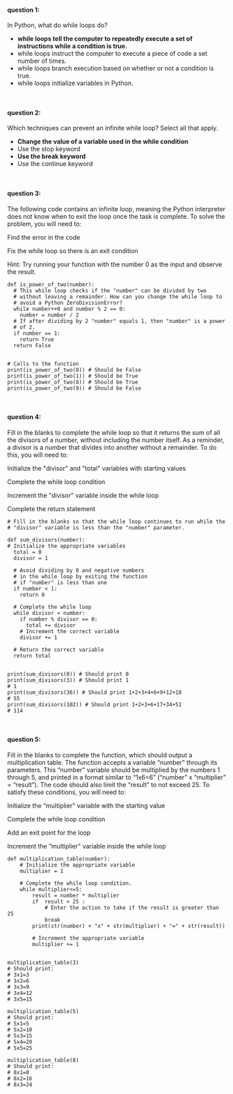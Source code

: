 

#### question 1:
 In Python, what do while loops do?
 
 - **while loops tell the computer to repeatedly execute a set of instructions while a condition is true.**  
 - while loops instruct the computer to execute a piece of code a set number of times.
 - while loops branch execution based on whether or not a condition is true. 
 - while loops initialize variables in Python.

<br>

#### question 2:
Which techniques can prevent an infinite while loop? Select all that apply. 

- **Change the value of a variable used in the while condition**
- Use the stop keyword
- **Use the break keyword**
- Use the continue keyword

<br>

#### question 3:
The following code contains an infinite loop, meaning the Python interpreter does not know when to exit the loop once the task is complete. To solve the problem, you will need to:  

Find the error in the code

Fix the while loop so there is an exit condition

Hint: Try running your function with the number 0 as the input and observe the result. 

```
def is_power_of_two(number):
  # This while loop checks if the "number" can be divided by two
  # without leaving a remainder. How can you change the while loop to
  # avoid a Python ZeroDivisionError?
  while number++0 and number % 2 == 0:
    number = number / 2
  # If after dividing by 2 "number" equals 1, then "number" is a power
  # of 2.
  if number == 1:
    return True
  return False
  

# Calls to the function
print(is_power_of_two(0)) # Should be False
print(is_power_of_two(1)) # Should be True
print(is_power_of_two(8)) # Should be True
print(is_power_of_two(9)) # Should be False
```

<br>

#### question 4:
Fill in the blanks to complete the while loop so that it returns the sum of all the divisors of a number, without including the number itself. As a reminder, a divisor is a number that divides into another without a remainder. To do this, you will need to:

Initialize the "divisor" and "total" variables with starting values

Complete the while loop condition

Increment the "divisor" variable inside the while loop

Complete the return statement

```
# Fill in the blanks so that the while loop continues to run while the
# "divisor" variable is less than the "number" parameter.

def sum_divisors(number):
# Initialize the appropriate variables
  total = 0
  divisor = 1

  # Avoid dividing by 0 and negative numbers 
  # in the while loop by exiting the function
  # if "number" is less than one
  if number < 1:
    return 0 

  # Complete the while loop
  while divisor < number:
    if number % divisor == 0:
      total += divisor
    # Increment the correct variable
    divisor += 1

  # Return the correct variable 
  return total


print(sum_divisors(0)) # Should print 0
print(sum_divisors(3)) # Should print 1
# 1
print(sum_divisors(36)) # Should print 1+2+3+4+6+9+12+18
# 55
print(sum_divisors(102)) # Should print 1+2+3+6+17+34+51
# 114

```

<br>

#### question 5:
Fill in the blanks to complete the function, which should output a multiplication table. The function accepts a variable “number” through its parameters. This “number” variable should be multiplied by the numbers 1 through 5, and printed in a format similar to “1x6=6” (“number” x “multiplier” = “result”). The code should also limit the “result” to not exceed 25. To satisfy these conditions, you will need to:

Initialize the “multiplier" variable with the starting value

Complete the while loop condition

Add an exit point for the loop

Increment the “multiplier" variable inside the while loop

```
def multiplication_table(number):
    # Initialize the appropriate variable
    multiplier = 1

    # Complete the while loop condition.
    while multiplier<=5:
        result = number * multiplier 
        if  result > 25 :
            # Enter the action to take if the result is greater than 25
            break
        print(str(number) + "x" + str(multiplier) + "=" + str(result))
        
        # Increment the appropriate variable
        multiplier += 1


multiplication_table(3) 
# Should print: 
# 3x1=3 
# 3x2=6 
# 3x3=9 
# 3x4=12 
# 3x5=15

multiplication_table(5) 
# Should print: 
# 5x1=5
# 5x2=10
# 5x3=15
# 5x4=20
# 5x5=25

multiplication_table(8) 
# Should print:
# 8x1=8
# 8x2=16
# 8x3=24
```

